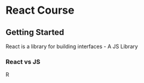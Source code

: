 # React Course

## Getting Started

React is a library for building interfaces - A JS Library

### React vs JS

R
<!--stackedit_data:
eyJoaXN0b3J5IjpbMjAxMTgzMzM1NCwtNjI4Mzc5MDI2LC05OT
Q2ODAyNDZdfQ==
-->